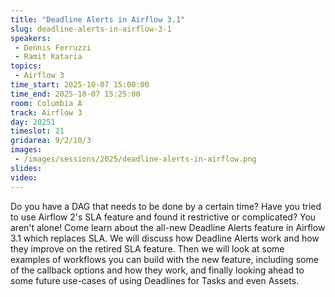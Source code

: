 ```yaml
---
title: "Deadline Alerts in Airflow 3.1"
slug: deadline-alerts-in-airflow-3-1
speakers:
 - Dennis Ferruzzi
 - Ramit Kataria
topics:
 - Airflow 3
time_start: 2025-10-07 15:00:00
time_end: 2025-10-07 15:25:00
room: Columbia A
track: Airflow 3
day: 20251
timeslot: 21
gridarea: 9/2/10/3
images: 
 - /images/sessions/2025/deadline-alerts-in-airflow.png
slides:
video:
---
```


Do you have a DAG that needs to be done by a certain time? Have you tried to use Airflow 2's SLA feature and found it restrictive or complicated? You aren't alone!  Come learn about the all-new Deadline Alerts feature in Airflow 3.1 which replaces SLA. We will discuss how Deadline Alerts work and how they improve on the retired SLA feature. Then we will look at some examples of workflows you can build with the new feature, including some of the callback options and how they work, and finally looking ahead to some future use-cases of using Deadlines for Tasks and even Assets.